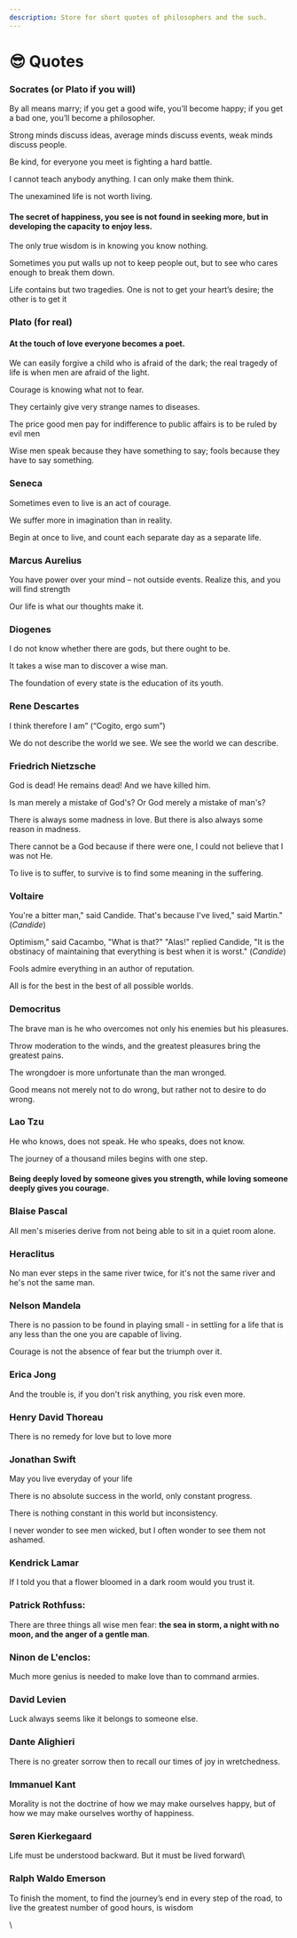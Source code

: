 ```yaml
---
description: Store for short quotes of philosophers and the such.
---
```


# 😎 Quotes

### Socrates (or Plato if you will)

By all means marry; if you get a good wife, you’ll become happy; if you get a bad one, you’ll become a philosopher.

Strong minds discuss ideas, average minds discuss events, weak minds discuss people.

Be kind, for everyone you meet is fighting a hard battle.

I cannot teach anybody anything. I can only make them think.

The unexamined life is not worth living.

#### The secret of happiness, you see is not found in seeking more, but in developing the capacity to enjoy less.

The only true wisdom is in knowing you know nothing.

Sometimes you put walls up not to keep people out, but to see who cares enough to break them down.

Life contains but two tragedies. One is not to get your heart’s desire; the other is to get it

### Plato (for real)

#### At the touch of love everyone becomes a poet.

We can easily forgive a child who is afraid of the dark; the real tragedy of life is when men are afraid of the light.

Courage is knowing what not to fear.

They certainly give very strange names to diseases.

The price good men pay for indifference to public affairs is to be ruled by evil men

Wise men speak because they have something to say; fools because they have to say something.

### Seneca

Sometimes even to live is an act of courage.

We suffer more in imagination than in reality.

Begin at once to live, and count each separate day as a separate life.

### Marcus Aurelius

You have power over your mind – not outside events. Realize this, and you will find strength

Our life is what our thoughts make it.

### Diogenes

I do not know whether there are gods, but there ought to be.

It takes a wise man to discover a wise man.

The foundation of every state is the education of its youth.

### Rene Descartes

I think therefore I am” (“Cogito, ergo sum”)

We do not describe the world we see. We see the world we can describe.

### Friedrich Nietzsche

God is dead! He remains dead! And we have killed him.

Is man merely a mistake of God's? Or God merely a mistake of man's?

There is always some madness in love. But there is also always some reason in madness.

There cannot be a God because if there were one, I could not believe that I was not He.

To live is to suffer, to survive is to find some meaning in the suffering.

### Voltaire

You're a bitter man," said Candide. That's because I've lived," said Martin." (_Candide_)

Optimism," said Cacambo, "What is that?" "Alas!" replied Candide, "It is the obstinacy of maintaining that everything is best when it is worst." (_Candide_)

Fools admire everything in an author of reputation.

All is for the best in the best of all possible worlds.

### Democritus

The brave man is he who overcomes not only his enemies but his pleasures.

Throw moderation to the winds, and the greatest pleasures bring the greatest pains.

The wrongdoer is more unfortunate than the man wronged.

Good means not merely not to do wrong, but rather not to desire to do wrong.

### Lao Tzu

He who knows, does not speak. He who speaks, does not know.

The journey of a thousand miles begins with one step.

#### Being deeply loved by someone gives you strength, while loving someone deeply gives you courage.

### Blaise Pascal

All men's miseries derive from not being able to sit in a quiet room alone.

### Heraclitus

No man ever steps in the same river twice, for it's not the same river and he's not the same man.

### Nelson Mandela

There is no passion to be found in playing small - in settling for a life that is any less than the one you are capable of living.

Courage is not the absence of fear but the triumph over it.

### Erica Jong

And the trouble is, if you don't risk anything, you risk even more.

### Henry David Thoreau

There is no remedy for love but to love more

### Jonathan Swift

May you live everyday of your life

There is no absolute success in the world, only constant progress.

There is nothing constant in this world but inconsistency.

I never wonder to see men wicked, but I often wonder to see them not ashamed.

### Kendrick Lamar

If I told you that a flower bloomed in a dark room would you trust it.

### Patrick Rothfuss:

There are three things all wise men fear: **the sea in storm, a night with no moon, and the anger of a gentle man**.

### Ninon de L'enclos:

Much more genius is needed to make love than to command armies.

### David Levien

Luck always seems like it belongs to someone else.

### Dante Alighieri&#x20;

There is no greater sorrow then to recall our times of joy in wretchedness.

### Immanuel Kant

Morality is not the doctrine of how we may make ourselves happy, but of how we may make ourselves worthy of happiness.

### Søren Kierkegaard

Life must be understood backward. But it must be lived forward\


### Ralph Waldo Emerson

To finish the moment, to find the journey’s end in every step of the road, to live the greatest number of good hours, is wisdom

\
